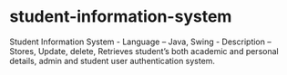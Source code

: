 # student-information-system
 Student Information System -  Language – Java, Swing  -  Description – Stores, Update, delete,            Retrieves student’s both academic and personal details, admin and student user authentication system.

